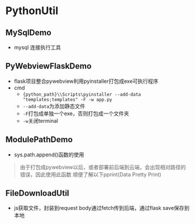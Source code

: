 # PythonUtil

## MySqlDemo
- mysql 连接执行工具

## PyWebviewFlaskDemo
- flask项目整合pywebview利用pyinstaller打包成exe可执行程序
- cmd
    - `{python_path}\\Scripts\pyinstaller --add-data "templates;templates" -F -w app.py`
    - `--add-data`为添加静态文件
    - `-F`打包成单独一个exe，否则打包成一个文件夹
    - `-w`关闭terminal

## ModulePathDemo
- sys.path.append()函数的使用
> 由于打包成pywebview以后，或者部署前后端到云端，会出现相对路径的错误，因此使用此函数
> 顺便了解以下pprint(Data Pretty Print)


## FileDownloadUtil
- js获取文件，封装到request body通过fetch传到后端，通过flask save保存到本地
